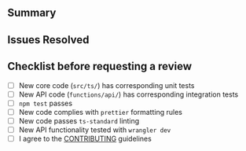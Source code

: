 ## Summary

<!-- Describe your changes -->

## Issues Resolved

<!-- List all issues resolved by this change using the # to tag them -->

## Checklist before requesting a review

- [ ] New core code (`src/ts/`) has corresponding unit tests
- [ ] New API code (`functions/api/`) has corresponding integration tests
- [ ] `npm test` passes
- [ ] New code complies with `prettier` formatting rules
- [ ] New code passes `ts-standard` linting
- [ ] New API functionality tested with `wrangler dev`
- [ ] I agree to the [CONTRIBUTING](https://github.com/aensley/liturgy-day/blob/main/.github/CONTRIBUTING.md) guidelines
